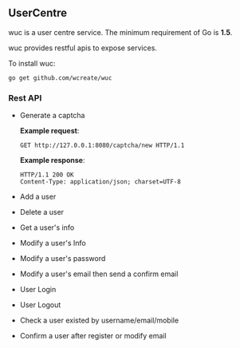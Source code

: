 ## UserCentre
 wuc is a user centre service. The minimum requirement of Go is **1.5**.

 wuc provides restful apis to expose services.

 To install wuc:

 	go get github.com/wcreate/wuc

### Rest API
  - Generate a captcha

    **Example request**:
    ```
    GET http://127.0.0.1:8080/captcha/new HTTP/1.1
    ```
    **Example response**:
    ```
    HTTP/1.1 200 OK
    Content-Type: application/json; charset=UTF-8
    ```

  - Add a user

  - Delete a user

  - Get a user's info

  - Modify a user's Info

  - Modify a user's password

  - Modify a user's email then send a confirm email

  - User Login

  - User Logout

  - Check a user existed by username/email/mobile
  
  - Confirm a user after register or modify email
